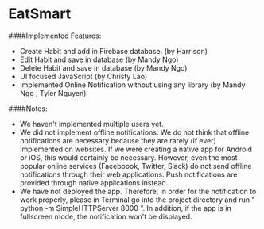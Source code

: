 # EatSmart
####Implemented Features:
- Create Habit and add in Firebase database. (by Harrison)
- Edit Habit and save in database (by Mandy Ngo)
- Delete Habit and save in database (by Mandy Ngo)
- UI focused JavaScript (by Christy Lao)
- Implemented Online Notification without using any library (by Mandy Ngo , Tyler Nguyen)

####Notes:
- We haven't implemented multiple users yet.
- We did not implement offline notifications. We do not think that offline notifications are necessary because they are rarely (if ever) implemented on websites. If we were creating a native app for Android or iOS, this would certainly be necessary. However, even the most popular online services (Faceboook, Twitter, Slack) do not send offline notifications through their web applications. Push notifications are provided through native applications instead.
- We have not deployed the app. Therefore, in order for the notification to work properly, please in Terminal go into the project directory and run " python -m SimpleHTTPServer 8000 ". In addition, if the app is in fullscreen mode, the notification won't be displayed.
